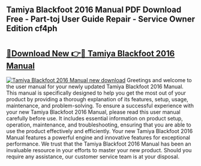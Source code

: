 ## Tamiya Blackfoot 2016 Manual PDF Download Free - Part-toj User Guide Repair - Service Owner Edition cf4ph

# <h2><a href="http://cf18985.oget.top/?id=Tamiya+Blackfoot+2016+Manual">🔗Download New 👉🔴 Tamiya Blackfoot 2016 Manual</a></h2>

[![Tamiya Blackfoot 2016 Manual new download](https://i.imgur.com/5g1atiW.png)](http://cf18985.oget.top/?id=Tamiya+Blackfoot+2016+Manual)
Greetings and welcome to the user manual for your newly updated Tamiya Blackfoot 2016 Manual. This manual is specifically designed to help you get the most out of your product by providing a thorough explanation of its features, setup, usage, maintenance, and problem-solving. To ensure a successful experience with your new Tamiya Blackfoot 2016 Manual, please read this user manual carefully before use. It includes essential information on product setup, operation, maintenance, and troubleshooting, ensuring that you are able to use the product effectively and efficiently. Your new Tamiya Blackfoot 2016 Manual features a powerful engine and innovative features for exceptional performance. We trust that the Tamiya Blackfoot 2016 Manual has been an invaluable resource in your efforts to master your new product. Should you require any assistance, our customer service team is at your disposal.
